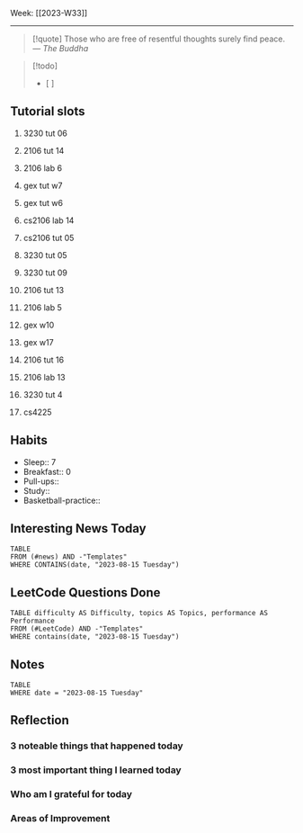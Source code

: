 Week: [[2023-W33]]
- - -
>[!quote]
> Those who are free of resentful thoughts surely find peace.
> — <cite>The Buddha</cite>

>[!todo]
>- [ ] 



## Tutorial slots

1. 3230 tut 06
2. 2106 tut 14
3. 2106 lab 6
4. gex tut w7

5. gex tut w6
6. cs2106 lab 14
7. cs2106 tut 05
8. 3230 tut 05

9. 3230 tut 09
10. 2106 tut 13
11. 2106 lab 5
12. gex w10

13. gex w17
14. 2106 tut 16
15. 2106 lab 13
16. 3230 tut 4

17. cs4225

## Habits

- Sleep:: 7
- Breakfast:: 0
- Pull-ups:: 
- Study:: 
- Basketball-practice:: 
## Interesting News Today

```dataview
TABLE 
FROM (#news) AND -"Templates"
WHERE CONTAINS(date, "2023-08-15 Tuesday") 
```

## LeetCode Questions Done

```dataview
TABLE difficulty AS Difficulty, topics AS Topics, performance AS Performance
FROM (#LeetCode) AND -"Templates"
WHERE contains(date, "2023-08-15 Tuesday") 
```

## Notes

```dataview
TABLE
WHERE date = "2023-08-15 Tuesday"
```

## Reflection

### 3 noteable things that happened today

### 3 most important thing I learned today

### Who am I grateful for today

### Areas of Improvement